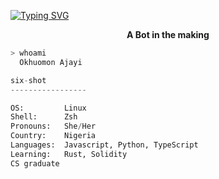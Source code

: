 
  
[![Typing SVG](https://readme-typing-svg.herokuapp.com/?width=700&height=70&center=true&size=37&lines=Six+Fleeping+Shot;The+Name+is+Okhuomon+Ajayi)](https://git.io/typing-svg)
  
<p align=center><strong> A Bot in the making </strong></p>

```bash
> whoami
  Okhuomon Ajayi
```

```python
six-shot
-----------------

OS:         Linux
Shell:      Zsh
Pronouns:   She/Her
Country:    Nigeria
Languages:  Javascript, Python, TypeScript
Learning:   Rust, Solidity
CS graduate
```

